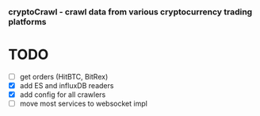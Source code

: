 ### cryptoCrawl - crawl data from various cryptocurrency trading platforms

# TODO
 - [ ] get orders (HitBTC, BitRex)
 - [X] add ES and influxDB readers
 - [X] add config for all crawlers
 - [ ] move most services to websocket impl
